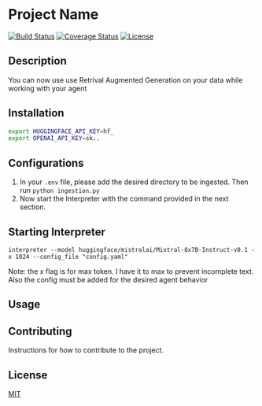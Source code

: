 # Project Name

[![Build Status](https://img.shields.io/travis/isayahc/2600_books.svg?style=flat-square)](https://travis-ci.org/isayahc/2600_books)
[![Coverage Status](https://img.shields.io/coveralls/isayahc/2600_books.svg?style=flat-square)](https://coveralls.io/github/isayahc/2600_books)
[![License](https://img.shields.io/github/license/isayahc/python-sample-template.svg?style=flat-square)](LICENSE)

## Description

You can now use use Retrival Augmented Generation on your data while working with your agent

## Installation

```bash
export HUGGINGFACE_API_KEY=hf_
export OPENAI_API_KEY=sk..
```

## Configurations

1. In your `.env` file, please add the desired directory to be ingested. Then run `python ingestion.py`
2. Now start the Interpreter with the command provided in the next section.

## Starting Interpreter

```
interpreter --model huggingface/mistralai/Mixtral-8x7B-Instruct-v0.1 -x 1024 --config_file "config.yaml"
```
Note: the x flag is for max token. I have it to max to prevent incomplete text. Also the config must be added for the desired agent behavior
## Usage

## Contributing

Instructions for how to contribute to the project.

## License

[MIT](LICENSE)
